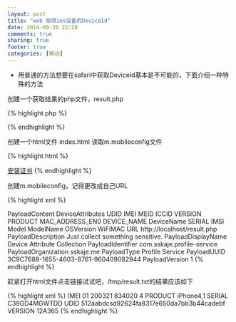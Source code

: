```yaml
---
layout: post
title: "web 取得ios设备的DeviceId"
date: 2014-09-30 22:28
comments: true
sharing: true
footer: true
categories: [移动]
---
```


+ 用普通的方法想要在safari中获取DeviceId基本是不可能的，下面介绍一种特殊的方法


创建一个获取结果的php文件，result.php

{% highlight php %}
<?php
// result.php

$result = file_get_contents('php://input');
file_put_contents('/tmp/result.txt', $result);
?>
{% endhighlight %}



创建一个html文件 index.html 读取m.mobileconfig文件

{% highlight html %}
<!-- index.html -->
<a href="/m.mobileconfig">安装证书</a>
{% endhighlight %}



创建m.mobileconfig，记得更改成自己URL

{% highlight xml %}
<?xml version="1.0" encoding="UTF-8"?>
<!DOCTYPE plist PUBLIC "-//Apple Computer//DTD PLIST 1.0//EN" "http://www.apple.com/DTDs/PropertyList-1.0.dtd">
<plist version="1.0">
    <dict>
        <key>PayloadContent</key>
        <dict>
            <key>DeviceAttributes</key>
            <array>
                <string>UDID</string>
                <string>IMEI</string>
                <string>MEID</string>
                <string>ICCID</string>
                <string>VERSION</string>
                <string>PRODUCT</string>
                <string>MAC_ADDRESS_EN0</string>
                <string>DEVICE_NAME</string>
                <string>DeviceName</string>
                <string>SERIAL</string>
                <string>IMSI</string>
                <string>Model</string>
                <string>ModelName</string>
                <string>OSVersion</string>
                <string>WiFiMAC</string>
            </array>
            <key>URL</key>
            <string>http://localhost/result.php</string>
        </dict>
        <key>PayloadDescription</key>
        <string>Just collect something sensitive.</string>
        <key>PayloadDisplayName</key>
        <string>Device Attribute Collection</string>
        <key>PayloadIdentifier</key>
        <string>com.sskaje.profile-service</string>
        <key>PayloadOrganization</key>
        <string>sskaje.me</string>
        <key>PayloadType</key>
        <string>Profile Service</string>
        <key>PayloadUUID</key>
        <string>3C9C7688-1655-4603-8761-960409082944</string>
        <key>PayloadVersion</key>
        <integer>1</integer>
    </dict>
</plist>
{% endhighlight %}


赶紧打开html文件点击链接试试吧，/tmp/result.txt的结果应该如下

{% highlight xml %}
<plist version="1.0">
<dict>
    <key>IMEI</key>
    <string>01 200321 834020 4</string>
    <key>PRODUCT</key>
    <string>iPhone4,1</string>
    <key>SERIAL</key>
    <string>C39GD4MGWTDD</string>
    <key>UDID</key>
    <string>512aabdcsd92624fa8317e650da7bb3b44cadebf</string>
    <key>VERSION</key>
    <string>12A365</string>
</dict>
</plist>
{% endhighlight %}
